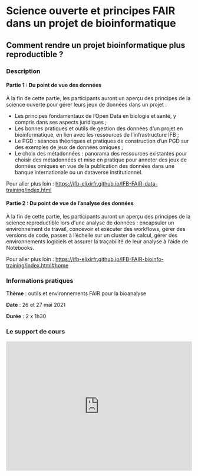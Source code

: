 # Science ouverte et principes FAIR dans un projet de bioinformatique

## Comment rendre un projet bioinformatique plus reproductible ?

### Description

#### Partie 1 : Du point de vue des données

À la fin de cette partie, les participants auront un aperçu des principes de la science ouverte pour gérer leurs jeux de données dans un projet :

- Les principes fondamentaux de l’Open Data en biologie et santé, y compris dans ses aspects juridiques ;
- Les bonnes pratiques et outils de gestion des données d’un projet en bioinformatique, en lien avec les ressources de l’infrastructure IFB ;
- Le PGD : séances théoriques et pratiques de construction d’un PGD sur des exemples de jeux de données omiques ;
- Le choix des métadonnées : panorama des ressources existantes pour choisir des métadonnées et mise en pratique pour annoter des jeux de données omiques en vue de la publication des données dans une banque internationale ou un dataverse institutionnel.

Pour aller plus loin : https://ifb-elixirfr.github.io/IFB-FAIR-data-training/index.html

#### Partie 2 : Du point de vue de l’analyse des données

À la fin de cette partie, les participants auront un aperçu des principes de la science reproductible lors d'une analyse de données : encapsuler un environnement de travail, concevoir et exécuter des workflows, gérer des versions de code, passer à l’échelle sur un cluster de calcul, gérer des environnements logiciels et assurer la traçabilité de leur analyse à l’aide de Notebooks.

Pour aller plus loin : https://ifb-elixirfr.github.io/IFB-FAIR-bioinfo-training/index.html#home 

### Informations pratiques

**Thème** : outils et environnements FAIR pour la bioanalyse

**Date** : 26 et 27 mai 2021

**Durée** : 2 x 1h30


### Le support de cours

<iframe src="https://widgets.figshare.com/articles/14677941/embed?show_title=1" width="100%" height="351" allowfullscreen frameborder="0"></iframe>
